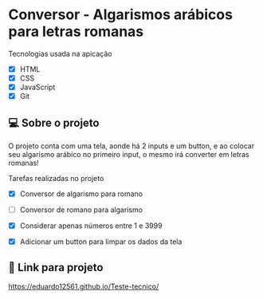 # Conversor - Algarismos arábicos para letras romanas

Tecnologias usada na apicação
- [x] HTML
- [x] CSS
- [x] JavaScript
- [x] Git

## 💻 Sobre o projeto

O projeto conta com uma tela, aonde há 2 inputs e um button, e ao colocar seu algarismo arábico no primeiro input, o mesmo irá converter em letras romanas!

Tarefas realizadas no projeto
- [x] Conversor de algarismo para romano
- [ ] Conversor de romano para algarismo
- [x] Considerar apenas números entre 1 e 3999
- [x] Adicionar um button para limpar os dados da tela


## 🚀 Link para projeto
 https://eduardo12561.github.io/Teste-tecnico/


